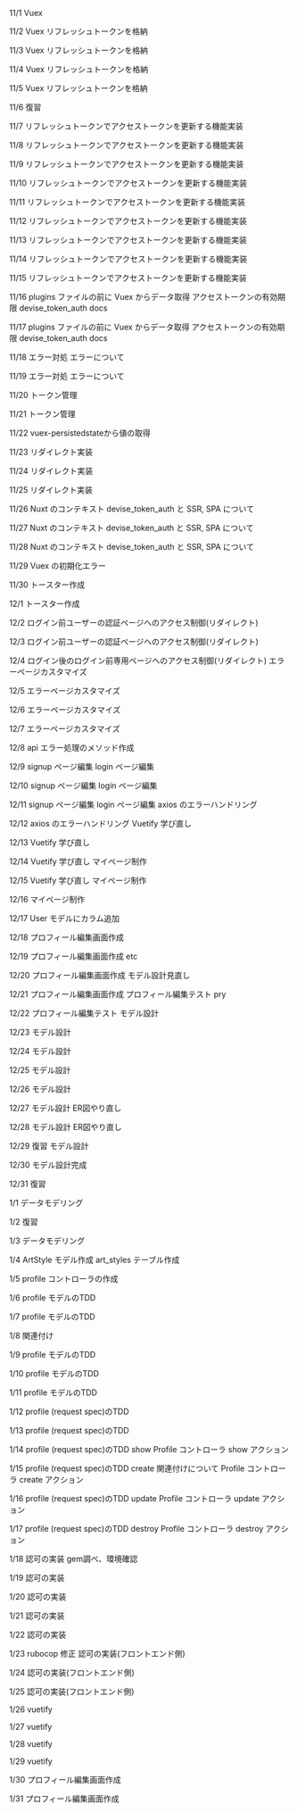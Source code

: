 11/1
Vuex

11/2
Vuex リフレッシュトークンを格納

11/3
Vuex リフレッシュトークンを格納

11/4
Vuex リフレッシュトークンを格納

11/5
Vuex リフレッシュトークンを格納

11/6
復習

11/7
リフレッシュトークンでアクセストークンを更新する機能実装

11/8
リフレッシュトークンでアクセストークンを更新する機能実装

11/9
リフレッシュトークンでアクセストークンを更新する機能実装

11/10
リフレッシュトークンでアクセストークンを更新する機能実装

11/11
リフレッシュトークンでアクセストークンを更新する機能実装

11/12
リフレッシュトークンでアクセストークンを更新する機能実装

11/13
リフレッシュトークンでアクセストークンを更新する機能実装

11/14
リフレッシュトークンでアクセストークンを更新する機能実装

11/15
リフレッシュトークンでアクセストークンを更新する機能実装

11/16
plugins ファイルの前に Vuex からデータ取得
アクセストークンの有効期限
devise_token_auth docs

11/17
plugins ファイルの前に Vuex からデータ取得
アクセストークンの有効期限
devise_token_auth docs

11/18
エラー対処
エラーについて

11/19
エラー対処
エラーについて

11/20
トークン管理

11/21
トークン管理

11/22
vuex-persistedstateから値の取得

11/23
リダイレクト実装

11/24
リダイレクト実装

11/25
リダイレクト実装

11/26
Nuxt のコンテキスト
devise_token_auth と SSR, SPA について

11/27
Nuxt のコンテキスト
devise_token_auth と SSR, SPA について

11/28
Nuxt のコンテキスト
devise_token_auth と SSR, SPA について

11/29
Vuex の初期化エラー

11/30
トースター作成

12/1
トースター作成

12/2
ログイン前ユーザーの認証ページへのアクセス制御(リダイレクト)

12/3
ログイン前ユーザーの認証ページへのアクセス制御(リダイレクト)

12/4
ログイン後のログイン前専用ページへのアクセス制御(リダイレクト)
エラーページカスタマイズ

12/5
エラーページカスタマイズ

12/6
エラーページカスタマイズ

12/7
エラーページカスタマイズ

12/8
api エラー処理のメソッド作成

12/9
signup ページ編集
login ページ編集

12/10
signup ページ編集
login ページ編集

12/11
signup ページ編集
login ページ編集
axios のエラーハンドリング

12/12
axios のエラーハンドリング
Vuetify 学び直し

12/13
Vuetify 学び直し

12/14
Vuetify 学び直し
マイページ制作

12/15
Vuetify 学び直し
マイページ制作

12/16
マイページ制作

12/17
User モデルにカラム追加

12/18
プロフィール編集画面作成

12/19
プロフィール編集画面作成
etc

12/20
プロフィール編集画面作成
モデル設計見直し

12/21
プロフィール編集画面作成
プロフィール編集テスト
pry

12/22
プロフィール編集テスト
モデル設計

12/23
モデル設計

12/24
モデル設計

12/25
モデル設計

12/26
モデル設計

12/27
モデル設計
ER図やり直し

12/28
モデル設計
ER図やり直し

12/29
復習
モデル設計

12/30
モデル設計完成

12/31
復習

1/1
データモデリング

1/2
復習

1/3
データモデリング

1/4
ArtStyle モデル作成
art_styles テーブル作成

1/5
profile コントローラの作成

1/6
profile モデルのTDD

1/7
profile モデルのTDD

1/8
関連付け

1/9
profile モデルのTDD

1/10
profile モデルのTDD

1/11
profile モデルのTDD

1/12
profile (request spec)のTDD

1/13
profile (request spec)のTDD

1/14
profile (request spec)のTDD show
Profile コントローラ show アクション

1/15
profile (request spec)のTDD create
関連付けについて
Profile コントローラ create アクション

1/16
profile (request spec)のTDD update
Profile コントローラ update アクション

1/17
profile (request spec)のTDD destroy
Profile コントローラ destroy アクション

1/18
認可の実装
gem調べ、環境確認

1/19
認可の実装

1/20
認可の実装

1/21
認可の実装

1/22
認可の実装

1/23
rubocop 修正
認可の実装(フロントエンド側)

1/24
認可の実装(フロントエンド側)

1/25
認可の実装(フロントエンド側)

1/26
vuetify

1/27
vuetify

1/28
vuetify

1/29
vuetify

1/30
プロフィール編集画面作成

1/31
プロフィール編集画面作成
